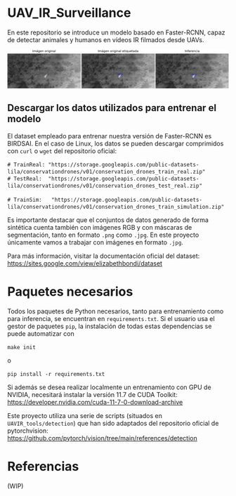 # UAV_IR_Surveillance
En este repositorio se introduce un modelo basado en Faster-RCNN, capaz de detectar animales y humanos en vídeos IR filmados desde UAVs.

![](https://github.com/jesusBV20/UAV_IR_Surveillance/blob/main/thumnail.png)

## Descargar los datos utilizados para entrenar el modelo

El dataset empleado para entrenar nuestra versión de Faster-RCNN es BIRDSAI. En el caso de Linux, los datos se pueden descargar comprimidos con ```curl``` o ```wget``` del repositorio oficial:

```
# TrainReal: "https://storage.googleapis.com/public-datasets-lila/conservationdrones/v01/conservation_drones_train_real.zip"
# TestReal:  "https://storage.googleapis.com/public-datasets-lila/conservationdrones/v01/conservation_drones_test_real.zip"

# TrainSim:   "https://storage.googleapis.com/public-datasets-lila/conservationdrones/v01/conservation_drones_train_simulation.zip"
```

Es importante destacar que el conjuntos de datos generado de forma sintética cuenta también con imágenes RGB y con máscaras de segmentación, tanto en formato ```.png``` como ```.jpg```. En este proyecto únicamente vamos a trabajar con imágenes en formato ```.jpg```.

Para más información, visitar la documentación oficial del dataset: https://sites.google.com/view/elizabethbondi/dataset

# Paquetes necesarios

Todos los paquetes de Python necesarios, tanto para entrenamiento como para inferencia, se encuentran en ```requirements.txt```. Si el usuario usa el gestor de paquetes ```pip```, la instalación de todas estas dependencias se puede automatizar con

```
make init
```

o

```
pip install -r requirements.txt
```

Si además se desea realizar localmente un entrenamiento con GPU de NVIDIA, necesitará instalar la versión 11.7 de CUDA Toolkit: https://developer.nvidia.com/cuda-11-7-0-download-archive

Este proyecto utiliza una serie de scripts (situados en ```UAVIR_tools/detection```) que han sido adaptados del repositorio oficial de pytorchvision: https://github.com/pytorch/vision/tree/main/references/detection

# Referencias

(WIP)
